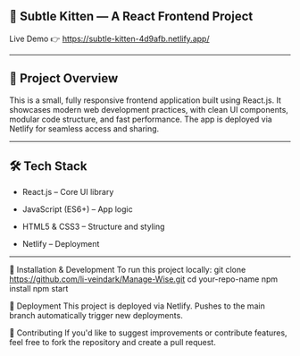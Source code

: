 ## 🐾 Subtle Kitten — A React Frontend Project
Live Demo 👉 https://subtle-kitten-4d9afb.netlify.app/

---

## 🚀 Project Overview
This is a small, fully responsive frontend application built using React.js. It showcases modern web development practices, with clean UI components, modular code structure, and fast performance. The app is deployed via Netlify for seamless access and sharing.

---

## 🛠️ Tech Stack
- React.js – Core UI library

- JavaScript (ES6+) – App logic

- HTML5 & CSS3 – Structure and styling

- Netlify – Deployment

---

🧩 Installation & Development
To run this project locally:
git clone https://github.com/li-veindark/Manage-Wise.git
cd your-repo-name
npm install
npm start


🧪 Deployment
This project is deployed via Netlify. Pushes to the main branch automatically trigger new deployments.

📌 Contributing
If you'd like to suggest improvements or contribute features, feel free to fork the repository and create a pull request.
